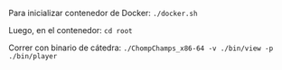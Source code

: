 
Para inicializar contenedor de Docker:
    ```./docker.sh``` 

Luego, en el contenedor:
    ```cd root```


Correr con binario de cátedra:
    ```./ChompChamps_x86-64 -v ./bin/view -p ./bin/player``` 


